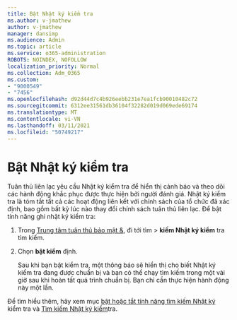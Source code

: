 ```yaml
---
title: Bật Nhật ký kiểm tra
ms.author: v-jmathew
author: v-jmathew
manager: dansimp
ms.audience: Admin
ms.topic: article
ms.service: o365-administration
ROBOTS: NOINDEX, NOFOLLOW
localization_priority: Normal
ms.collection: Adm_O365
ms.custom:
- "9000549"
- "7456"
ms.openlocfilehash: d92d44d7c4b926eebb231e7ea1fcb90010482c72
ms.sourcegitcommit: 6312ee31561db36104f32282d019d069ede69174
ms.translationtype: MT
ms.contentlocale: vi-VN
ms.lasthandoff: 03/11/2021
ms.locfileid: "50749217"
---
```

# <a name="enable-the-audit-log"></a>Bật Nhật ký kiểm tra

Tuân thủ liên lạc yêu cầu Nhật ký kiểm tra để hiển thị cảnh báo và theo dõi các hành động khắc phục được thực hiện bởi người đánh giá. Nhật ký kiểm tra là tóm tắt tất cả các hoạt động liên kết với chính sách của tổ chức đã xác định, bao gồm bất kỳ lúc nào thay đổi chính sách tuân thủ liên lạc. Để bật tính năng ghi nhật ký kiểm tra:

1. Trong [Trung tâm tuân thủ bảo mật &](https://go.microsoft.com/fwlink/?linkid=2101341), đi tới tìm   >  **kiếm Nhật ký kiểm** tra tìm kiếm.
2. Chọn **bật kiểm** định.

    Sau khi bạn bật kiểm tra, một thông báo sẽ hiển thị cho biết Nhật ký kiểm tra đang được chuẩn bị và bạn có thể chạy tìm kiếm trong một vài giờ sau khi hoàn tất quá trình chuẩn bị. Bạn chỉ cần thực hiện hành động này một lần.

Để tìm hiểu thêm, hãy xem mục [bật hoặc tắt tính năng tìm kiếm Nhật ký](https://go.microsoft.com/fwlink/?linkid=2129077) kiểm tra và [Tìm kiếm Nhật ký kiểm](https://go.microsoft.com/fwlink/?linkid=2123729)tra.
